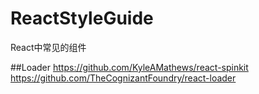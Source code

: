 # ReactStyleGuide
React中常见的组件

##Loader
https://github.com/KyleAMathews/react-spinkit
https://github.com/TheCognizantFoundry/react-loader
